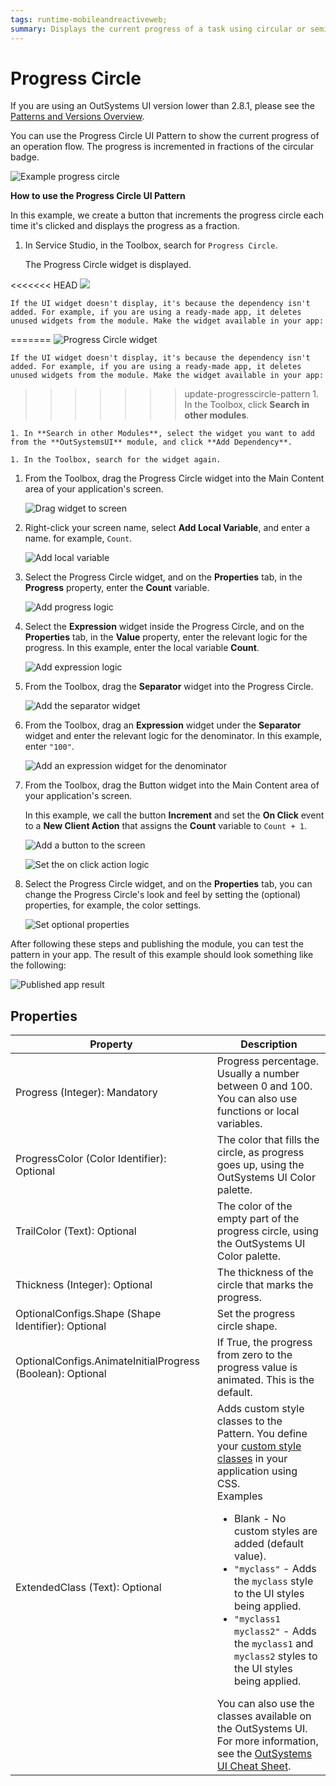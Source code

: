 ```yaml
---
tags: runtime-mobileandreactiveweb;
summary: Displays the current progress of a task using circular or semi-circular progress indicators.
---
```


# Progress Circle

<div class="info" markdown="1">

If you are using an OutSystems UI version lower than 2.8.1, please see the [Patterns and Versions Overview](https://outsystemsui.outsystems.com/OutsystemsUiWebsite/MigrationOverview).
                            
</div>

You can use the Progress Circle UI Pattern to show the current progress of an operation flow. The progress is incremented in fractions of the circular badge.

![Example progress circle](<images/progresscircle-example-ss.png>)

**How to use the Progress Circle UI Pattern**

In this example, we create a button that increments the progress circle each time it's clicked and displays the progress as a fraction.

1. In Service Studio, in the Toolbox, search for `Progress Circle`.

    The Progress Circle widget is displayed.

<<<<<<< HEAD
    ![](<images/progresscircle-2-ss.png>)

    If the UI widget doesn't display, it's because the dependency isn't added. For example, if you are using a ready-made app, it deletes unused widgets from the module. Make the widget available in your app:

=======
    ![Progress Circle widget](<images/progresscircle-widget-ss.png>)

    If the UI widget doesn't display, it's because the dependency isn't added. For example, if you are using a ready-made app, it deletes unused widgets from the module. Make the widget available in your app:

>>>>>>> update-progresscircle-pattern
    1. In the Toolbox, click **Search in other modules**.
    
    1. In **Search in other Modules**, select the widget you want to add from the **OutSystemsUI** module, and click **Add Dependency**. 
    
    1. In the Toolbox, search for the widget again.

1. From the Toolbox, drag the Progress Circle widget into the Main Content area of your application's screen.

    ![Drag widget to screen](<images/progresscircle-dragwidget-ss.png>)

1. Right-click your screen name, select **Add Local Variable**, and enter a name. for example, `Count`.

    ![Add local variable](<images/progresscircle-variable-ss.png>)

1. Select the Progress Circle widget, and on the **Properties** tab, in the **Progress** property, enter the **Count** variable. 

    ![Add progress logic](<images/progresscircle-logic-ss.png>)

1. Select the **Expression** widget inside the Progress Circle, and on the **Properties** tab, in the **Value** property, enter the relevant logic for the progress. In this example, enter the local variable **Count**. 

    ![Add expression logic](<images/progresscircle-expression-ss.png>)

1. From the Toolbox, drag the **Separator** widget into the Progress Circle.

    ![Add the separator widget](<images/progresscircle-separator-ss.png>)

1. From the Toolbox, drag an **Expression** widget under the **Separator** widget and enter the relevant logic for the denominator. In this example, enter ``"100"``.

    ![Add an expression widget for the denominator](<images/progresscircle-denominator-ss.png>)

1. From the Toolbox, drag the Button widget into the Main Content area of your application's screen. 

    In this example, we call the button **Increment** and set the **On Click** event to a  **New Client Action** that assigns the **Count** variable to `Count + 1`.

    ![Add a button to the screen](<images/progresscircle-button-ss.png>)

    ![Set the on click action logic](<images/progresscircle-assign-ss.png>)

1. Select the Progress Circle widget, and on the **Properties** tab, you can change the Progress Circle's look and feel by setting the (optional) properties, for example, the color settings.

    ![Set optional properties](<images/progresscircle-properties-ss.png>)

After following these steps and publishing the module, you can test the pattern in your app. The result of this example should look something like the following:

![Published app result](<images/progresscircle-result-ss.png>)

## Properties

| Property | Description |
|---|---|
|Progress (Integer): Mandatory | Progress percentage. Usually a number between 0 and 100. You can also use functions or local variables.|
|ProgressColor (Color Identifier): Optional | The color that fills the circle, as progress goes up, using the OutSystems UI Color palette.
|TrailColor (Text): Optional | The color of the empty part of the progress circle, using the OutSystems UI Color palette.  |
|Thickness (Integer): Optional | The thickness of the circle that marks the progress. |
|OptionalConfigs.Shape (Shape Identifier): Optional  | Set the progress circle shape.|
|OptionalConfigs.AnimateInitialProgress (Boolean): Optional  | If True, the progress from zero to the progress value is animated. This is the default.|
|ExtendedClass (Text): Optional | Adds custom style classes to the Pattern. You define your [custom style classes](../../../../../develop/ui/look-feel/css.md) in your application using CSS. <br/>Examples <ul><li>Blank - No custom styles are added (default value).</li><li>``"myclass"`` - Adds the ``myclass`` style to the UI styles being applied.</li><li>``"myclass1 myclass2"`` - Adds the ``myclass1`` and ``myclass2`` styles to the UI styles being applied.</li></ul>You can also use the classes available on the OutSystems UI. For more information, see the [OutSystems UI Cheat Sheet](https://outsystemsui.outsystems.com/OutSystemsUIWebsite/CheatSheet). |

